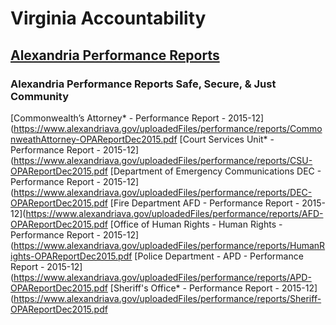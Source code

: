# Virginia Accountability  


## [Alexandria Performance Reports](https://www.alexandriava.gov/performance/default.aspx?id=88487)  

### Alexandria Performance Reports Safe, Secure, & Just Community  
[Commonwealth’s Attorney* - Performance Report - 2015-12](https://www.alexandriava.gov/uploadedFiles/performance/reports/CommonweathAttorney-OPAReportDec2015.pdf
[Court Services Unit* - Performance Report - 2015-12](https://www.alexandriava.gov/uploadedFiles/performance/reports/CSU-OPAReportDec2015.pdf
[Department of Emergency Communications DEC - Performance Report - 2015-12](https://www.alexandriava.gov/uploadedFiles/performance/reports/DEC-OPAReportDec2015.pdf
[Fire Department AFD - Performance Report - 2015-12](https://www.alexandriava.gov/uploadedFiles/performance/reports/AFD-OPAReportDec2015.pdf
[Office of Human Rights - Human Rights - Performance Report - 2015-12](https://www.alexandriava.gov/uploadedFiles/performance/reports/HumanRights-OPAReportDec2015.pdf
[Police Department - APD - Performance Report - 2015-12](https://www.alexandriava.gov/uploadedFiles/performance/reports/APD-OPAReportDec2015.pdf
[Sheriff's Office* - Performance Report - 2015-12](https://www.alexandriava.gov/uploadedFiles/performance/reports/Sheriff-OPAReportDec2015.pdf

